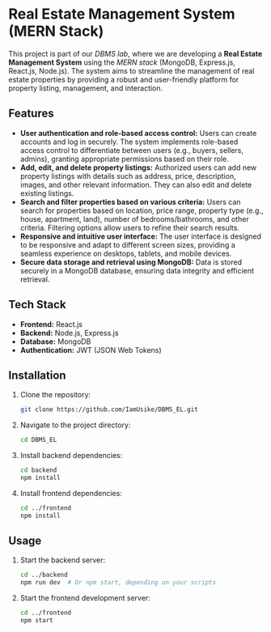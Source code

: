 # Real Estate Management System (MERN Stack)

This project is part of our *DBMS lab*, where we are developing a **Real Estate Management System** using the *MERN stack* (MongoDB, Express.js, React.js, Node.js). The system aims to streamline the management of real estate properties by providing a robust and user-friendly platform for property listing, management, and interaction.

## Features

*   **User authentication and role-based access control:** Users can create accounts and log in securely. The system implements role-based access control to differentiate between users (e.g., buyers, sellers, admins), granting appropriate permissions based on their role.
*   **Add, edit, and delete property listings:** Authorized users can add new property listings with details such as address, price, description, images, and other relevant information. They can also edit and delete existing listings.
*   **Search and filter properties based on various criteria:** Users can search for properties based on location, price range, property type (e.g., house, apartment, land), number of bedrooms/bathrooms, and other criteria. Filtering options allow users to refine their search results.
*   **Responsive and intuitive user interface:** The user interface is designed to be responsive and adapt to different screen sizes, providing a seamless experience on desktops, tablets, and mobile devices.
*   **Secure data storage and retrieval using MongoDB:** Data is stored securely in a MongoDB database, ensuring data integrity and efficient retrieval.

## Tech Stack

*   **Frontend:** React.js
*   **Backend:** Node.js, Express.js
*   **Database:** MongoDB
*   **Authentication:** JWT (JSON Web Tokens)

## Installation

1.  Clone the repository:
    ```bash
    git clone https://github.com/IamUsike/DBMS_EL.git
    ```
2.  Navigate to the project directory:
    ```bash
    cd DBMS_EL
    ```
3.  Install backend dependencies:
    ```bash
    cd backend
    npm install
    ```
4.  Install frontend dependencies:
    ```bash
    cd ../frontend
    npm install
    ```

## Usage

1.  Start the backend server:
    ```bash
    cd ../backend
    npm run dev  # Or npm start, depending on your scripts
    ```
2.  Start the frontend development server:
    ```bash
    cd ../frontend
    npm start
    ```

